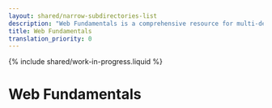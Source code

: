 ```yaml
---
layout: shared/narrow-subdirectories-list
description: "Web Fundamentals is a comprehensive resource for multi-device web development."
title: Web Fundamentals
translation_priority: 0
---
```


{% include shared/work-in-progress.liquid %}

<h1>Web Fundamentals</h1>
